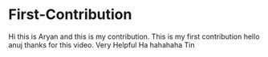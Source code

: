 # First-Contribution
Hi this is Aryan and this is my contribution.
This is my first contribution
hello anuj thanks for this video. Very Helpful
Ha hahahaha 
Tin
